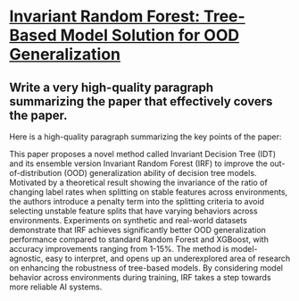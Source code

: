 # [Invariant Random Forest: Tree-Based Model Solution for OOD   Generalization](https://arxiv.org/abs/2312.04273)

## Write a very high-quality paragraph summarizing the paper that effectively covers the paper.

 Here is a high-quality paragraph summarizing the key points of the paper:

This paper proposes a novel method called Invariant Decision Tree (IDT) and its ensemble version Invariant Random Forest (IRF) to improve the out-of-distribution (OOD) generalization ability of decision tree models. Motivated by a theoretical result showing the invariance of the ratio of changing label rates when splitting on stable features across environments, the authors introduce a penalty term into the splitting criteria to avoid selecting unstable feature splits that have varying behaviors across environments. Experiments on synthetic and real-world datasets demonstrate that IRF achieves significantly better OOD generalization performance compared to standard Random Forest and XGBoost, with accuracy improvements ranging from 1-15%. The method is model-agnostic, easy to interpret, and opens up an underexplored area of research on enhancing the robustness of tree-based models. By considering model behavior across environments during training, IRF takes a step towards more reliable AI systems.

